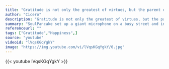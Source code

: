 ```yaml
---
title: "Gratitude is not only the greatest of virtues, but the parent of all the others."
author: "Cicero"
description: "Gratitude is not only the greatest of virtues, but the parent of all the others. - Cicero quotes from GetInspired365.com"
summary: "SoulPancake set up a giant microphone on a busy street and invited people to give a shout out to the people that matter to them.  More"
referenceurl: ""
tags: ["Gratitude","Happiness",]
source: "youtube"
videoid: "lVqsKGqYgkY"
image: "https://img.youtube.com/vi/lVqsKGqYgkY/0.jpg"
---
```


{{< youtube lVqsKGqYgkY >}}

